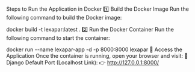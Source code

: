  Steps to Run the Application in Docker
1️⃣ Build the Docker Image
Run the following command to build the Docker image:


docker build -t lexapar:latest .
2️⃣ Run the Docker Container
Run the following command to start the container:

 
docker run --name lexapar-app -d -p 8000:8000 lexapar
🔹 Access the Application
Once the container is running, open your browser and visit:
📌 Django Default Port (Localhost Link):
👉 http://127.0.0.1:8000/